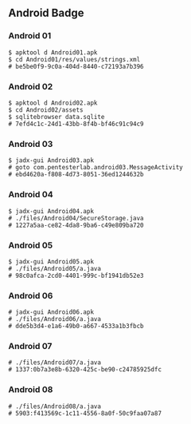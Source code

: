 ## Android Badge

### Android 01

```
$ apktool d Android01.apk
$ cd Android01/res/values/strings.xml
# be5be0f9-9c0a-404d-8440-c72193a7b396
```

### Android 02

```
$ apktool d Android02.apk
$ cd Android02/assets
$ sqlitebrowser data.sqlite
# 7efd4c1c-24d1-43bb-8f4b-bf46c91c94c9
```

### Android 03

```
$ jadx-gui Android03.apk
# goto com.pentesterlab.android03.MessageActivity
# ebd4620a-f808-4d73-8051-36ed1244632b
```

### Android 04
```
$ jadx-gui Android04.apk
# ./files/Android04/SecureStorage.java
# 1227a5aa-ce82-4da8-9ba6-c49e809ba720
```

### Android 05
```
$ jadx-gui Android05.apk
# ./files/Android05/a.java
# 98c0afca-2cd0-4401-999c-bf1941db52e3
```

### Android 06

```
# jadx-gui Android06.apk
# ./files/Android06/a.java
# dde5b3d4-e1a6-49b0-a667-4533a1b3fbcb
```

### Android 07

```
# ./files/Android07/a.java
# 1337:0b7a3e8b-6320-425c-be90-c24785925dfc
```

### Android 08

```
# ./files/Android08/a.java
# 5903:f413569c-1c11-4556-8a0f-50c9faa07a87
```

